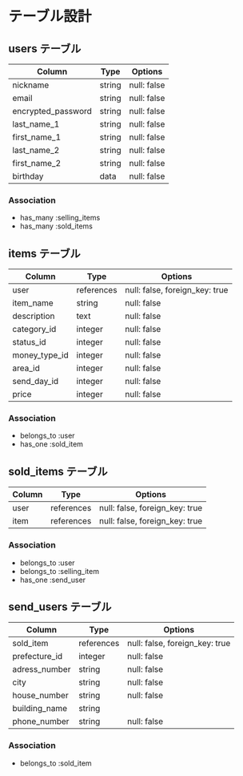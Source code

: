 # テーブル設計

## users テーブル

| Column              | Type    | Options     |
| ---------           | ------  | ----------- |
| nickname            | string  | null: false |
| email               | string  | null: false |
| encrypted_password  | string  | null: false |
| last_name_1         | string  | null: false |
| first_name_1        | string  | null: false |
| last_name_2         | string  | null: false |
| first_name_2        | string  | null: false |
| birthday            | data    | null: false |


### Association

- has_many :selling_items
- has_many :sold_items

## items テーブル

| Column       | Type         | Options                        |
| ------       | ------       | -----------                    |
| user         | references   | null: false, foreign_key: true |
| item_name    | string       | null: false                    |
| description  | text         | null: false                    |
| category_id  | integer      | null: false                    |
| status_id    | integer      | null: false                    |
| money_type_id| integer      | null: false                    |
| area_id      | integer      | null: false                    |
| send_day_id  | integer      | null: false                    |
| price        | integer      | null: false                    |

### Association

- belongs_to :user
- has_one :sold_item

## sold_items テーブル

| Column            | Type       | Options                        |
| ------            | ---------- | ------------------------------ |
| user        | references | null: false, foreign_key: true |
| item        | references | null: false, foreign_key: true |


### Association

- belongs_to :user
- belongs_to :selling_item
- has_one :send_user

## send_users テーブル

| Column            | Type       | Options                        |
| ------            | ------     | -----------                    |
| sold_item         | references | null: false, foreign_key: true |
| prefecture_id     | integer    | null: false                    |
| adress_number     | string     | null: false                    |
| city              | string     | null: false                    |
| house_number      | string     | null: false                    |
| building_name     | string     |                                |
| phone_number      | string     | null: false                    |


### Association

- belongs_to :sold_item